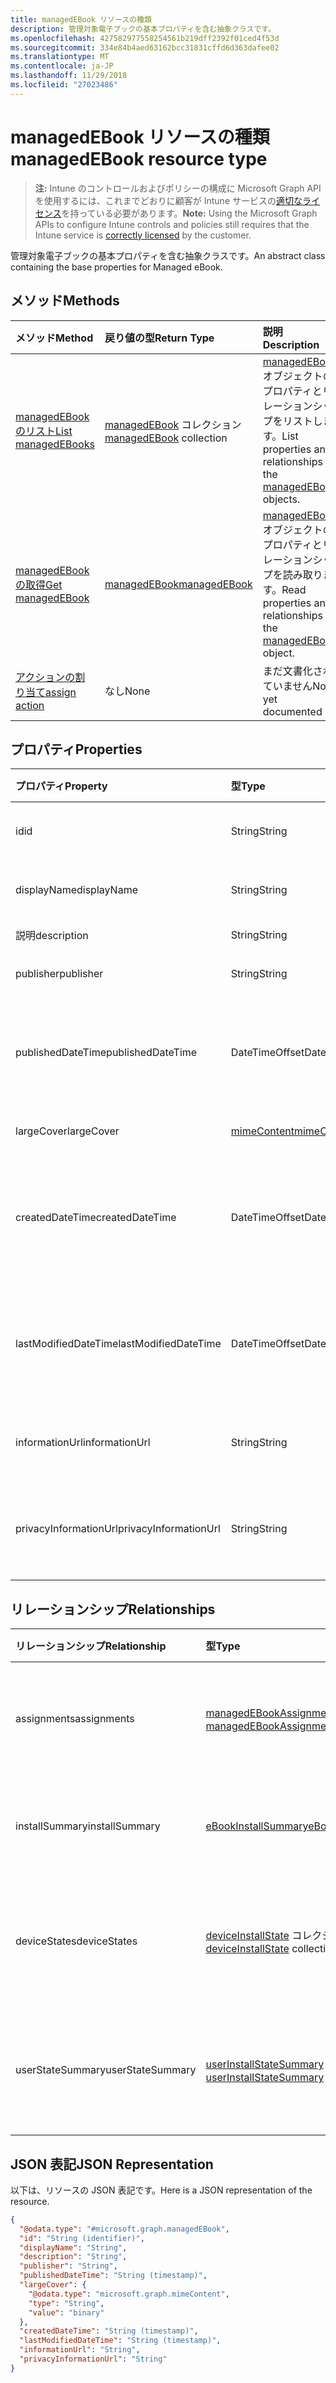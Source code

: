 ```yaml
---
title: managedEBook リソースの種類
description: 管理対象電子ブックの基本プロパティを含む抽象クラスです。
ms.openlocfilehash: 427582977558254561b219dff2392f01ced4f53d
ms.sourcegitcommit: 334e84b4aed63162bcc31831cffd6d363dafee02
ms.translationtype: MT
ms.contentlocale: ja-JP
ms.lasthandoff: 11/29/2018
ms.locfileid: "27023486"
---
```

# <a name="managedebook-resource-type"></a><span data-ttu-id="a1e9e-103">managedEBook リソースの種類</span><span class="sxs-lookup"><span data-stu-id="a1e9e-103">managedEBook resource type</span></span>

> <span data-ttu-id="a1e9e-104">**注:** Intune のコントロールおよびポリシーの構成に Microsoft Graph API を使用するには、これまでどおりに顧客が Intune サービスの[適切なライセンス](https://go.microsoft.com/fwlink/?linkid=839381)を持っている必要があります。</span><span class="sxs-lookup"><span data-stu-id="a1e9e-104">**Note:** Using the Microsoft Graph APIs to configure Intune controls and policies still requires that the Intune service is [correctly licensed](https://go.microsoft.com/fwlink/?linkid=839381) by the customer.</span></span>

<span data-ttu-id="a1e9e-105">管理対象電子ブックの基本プロパティを含む抽象クラスです。</span><span class="sxs-lookup"><span data-stu-id="a1e9e-105">An abstract class containing the base properties for Managed eBook.</span></span>
## <a name="methods"></a><span data-ttu-id="a1e9e-106">メソッド</span><span class="sxs-lookup"><span data-stu-id="a1e9e-106">Methods</span></span>
|<span data-ttu-id="a1e9e-107">メソッド</span><span class="sxs-lookup"><span data-stu-id="a1e9e-107">Method</span></span>|<span data-ttu-id="a1e9e-108">戻り値の型</span><span class="sxs-lookup"><span data-stu-id="a1e9e-108">Return Type</span></span>|<span data-ttu-id="a1e9e-109">説明</span><span class="sxs-lookup"><span data-stu-id="a1e9e-109">Description</span></span>|
|:---|:---|:---|
|[<span data-ttu-id="a1e9e-110">managedEBook のリスト</span><span class="sxs-lookup"><span data-stu-id="a1e9e-110">List managedEBooks</span></span>](../api/intune-books-managedebook-list.md)|<span data-ttu-id="a1e9e-111">[managedEBook](../resources/intune-books-managedebook.md) コレクション</span><span class="sxs-lookup"><span data-stu-id="a1e9e-111">[managedEBook](../resources/intune-books-managedebook.md) collection</span></span>|<span data-ttu-id="a1e9e-112">[managedEBook](../resources/intune-books-managedebook.md) オブジェクトのプロパティとリレーションシップをリストします。</span><span class="sxs-lookup"><span data-stu-id="a1e9e-112">List properties and relationships of the [managedEBook](../resources/intune-books-managedebook.md) objects.</span></span>|
|[<span data-ttu-id="a1e9e-113">managedEBook の取得</span><span class="sxs-lookup"><span data-stu-id="a1e9e-113">Get managedEBook</span></span>](../api/intune-books-managedebook-get.md)|[<span data-ttu-id="a1e9e-114">managedEBook</span><span class="sxs-lookup"><span data-stu-id="a1e9e-114">managedEBook</span></span>](../resources/intune-books-managedebook.md)|<span data-ttu-id="a1e9e-115">[managedEBook](../resources/intune-books-managedebook.md) オブジェクトのプロパティとリレーションシップを読み取ります。</span><span class="sxs-lookup"><span data-stu-id="a1e9e-115">Read properties and relationships of the [managedEBook](../resources/intune-books-managedebook.md) object.</span></span>|
|[<span data-ttu-id="a1e9e-116">アクションの割り当て</span><span class="sxs-lookup"><span data-stu-id="a1e9e-116">assign action</span></span>](../api/intune-books-managedebook-assign.md)|<span data-ttu-id="a1e9e-117">なし</span><span class="sxs-lookup"><span data-stu-id="a1e9e-117">None</span></span>|<span data-ttu-id="a1e9e-118">まだ文書化されていません</span><span class="sxs-lookup"><span data-stu-id="a1e9e-118">Not yet documented</span></span>|

## <a name="properties"></a><span data-ttu-id="a1e9e-119">プロパティ</span><span class="sxs-lookup"><span data-stu-id="a1e9e-119">Properties</span></span>
|<span data-ttu-id="a1e9e-120">プロパティ</span><span class="sxs-lookup"><span data-stu-id="a1e9e-120">Property</span></span>|<span data-ttu-id="a1e9e-121">型</span><span class="sxs-lookup"><span data-stu-id="a1e9e-121">Type</span></span>|<span data-ttu-id="a1e9e-122">説明</span><span class="sxs-lookup"><span data-stu-id="a1e9e-122">Description</span></span>|
|:---|:---|:---|
|<span data-ttu-id="a1e9e-123">id</span><span class="sxs-lookup"><span data-stu-id="a1e9e-123">id</span></span>|<span data-ttu-id="a1e9e-124">String</span><span class="sxs-lookup"><span data-stu-id="a1e9e-124">String</span></span>|<span data-ttu-id="a1e9e-125">エンティティのキー。</span><span class="sxs-lookup"><span data-stu-id="a1e9e-125">Key of the entity.</span></span>|
|<span data-ttu-id="a1e9e-126">displayName</span><span class="sxs-lookup"><span data-stu-id="a1e9e-126">displayName</span></span>|<span data-ttu-id="a1e9e-127">String</span><span class="sxs-lookup"><span data-stu-id="a1e9e-127">String</span></span>|<span data-ttu-id="a1e9e-128">電子ブックの名前。</span><span class="sxs-lookup"><span data-stu-id="a1e9e-128">Name of the eBook.</span></span>|
|<span data-ttu-id="a1e9e-129">説明</span><span class="sxs-lookup"><span data-stu-id="a1e9e-129">description</span></span>|<span data-ttu-id="a1e9e-130">String</span><span class="sxs-lookup"><span data-stu-id="a1e9e-130">String</span></span>|<span data-ttu-id="a1e9e-131">説明。</span><span class="sxs-lookup"><span data-stu-id="a1e9e-131">Description.</span></span>|
|<span data-ttu-id="a1e9e-132">publisher</span><span class="sxs-lookup"><span data-stu-id="a1e9e-132">publisher</span></span>|<span data-ttu-id="a1e9e-133">String</span><span class="sxs-lookup"><span data-stu-id="a1e9e-133">String</span></span>|<span data-ttu-id="a1e9e-134">発行元です。</span><span class="sxs-lookup"><span data-stu-id="a1e9e-134">Publisher.</span></span>|
|<span data-ttu-id="a1e9e-135">publishedDateTime</span><span class="sxs-lookup"><span data-stu-id="a1e9e-135">publishedDateTime</span></span>|<span data-ttu-id="a1e9e-136">DateTimeOffset</span><span class="sxs-lookup"><span data-stu-id="a1e9e-136">DateTimeOffset</span></span>|<span data-ttu-id="a1e9e-137">電子ブックが発行された日時。</span><span class="sxs-lookup"><span data-stu-id="a1e9e-137">The date and time when the eBook was published.</span></span>|
|<span data-ttu-id="a1e9e-138">largeCover</span><span class="sxs-lookup"><span data-stu-id="a1e9e-138">largeCover</span></span>|[<span data-ttu-id="a1e9e-139">mimeContent</span><span class="sxs-lookup"><span data-stu-id="a1e9e-139">mimeContent</span></span>](../resources/intune-shared-mimecontent.md)|<span data-ttu-id="a1e9e-140">ブック カバー。</span><span class="sxs-lookup"><span data-stu-id="a1e9e-140">Book cover.</span></span>|
|<span data-ttu-id="a1e9e-141">createdDateTime</span><span class="sxs-lookup"><span data-stu-id="a1e9e-141">createdDateTime</span></span>|<span data-ttu-id="a1e9e-142">DateTimeOffset</span><span class="sxs-lookup"><span data-stu-id="a1e9e-142">DateTimeOffset</span></span>|<span data-ttu-id="a1e9e-143">電子ブック ファイルが作成された日時。</span><span class="sxs-lookup"><span data-stu-id="a1e9e-143">The date and time when the eBook file was created.</span></span>|
|<span data-ttu-id="a1e9e-144">lastModifiedDateTime</span><span class="sxs-lookup"><span data-stu-id="a1e9e-144">lastModifiedDateTime</span></span>|<span data-ttu-id="a1e9e-145">DateTimeOffset</span><span class="sxs-lookup"><span data-stu-id="a1e9e-145">DateTimeOffset</span></span>|<span data-ttu-id="a1e9e-146">電子ブックが最後に変更された日時。</span><span class="sxs-lookup"><span data-stu-id="a1e9e-146">The date and time when the eBook was last modified.</span></span>|
|<span data-ttu-id="a1e9e-147">informationUrl</span><span class="sxs-lookup"><span data-stu-id="a1e9e-147">informationUrl</span></span>|<span data-ttu-id="a1e9e-148">String</span><span class="sxs-lookup"><span data-stu-id="a1e9e-148">String</span></span>|<span data-ttu-id="a1e9e-149">詳細情報の URL。</span><span class="sxs-lookup"><span data-stu-id="a1e9e-149">The more information Url.</span></span>|
|<span data-ttu-id="a1e9e-150">privacyInformationUrl</span><span class="sxs-lookup"><span data-stu-id="a1e9e-150">privacyInformationUrl</span></span>|<span data-ttu-id="a1e9e-151">String</span><span class="sxs-lookup"><span data-stu-id="a1e9e-151">String</span></span>|<span data-ttu-id="a1e9e-152">プライバシーに関する声明の URL。</span><span class="sxs-lookup"><span data-stu-id="a1e9e-152">The privacy statement Url.</span></span>|

## <a name="relationships"></a><span data-ttu-id="a1e9e-153">リレーションシップ</span><span class="sxs-lookup"><span data-stu-id="a1e9e-153">Relationships</span></span>
|<span data-ttu-id="a1e9e-154">リレーションシップ</span><span class="sxs-lookup"><span data-stu-id="a1e9e-154">Relationship</span></span>|<span data-ttu-id="a1e9e-155">型</span><span class="sxs-lookup"><span data-stu-id="a1e9e-155">Type</span></span>|<span data-ttu-id="a1e9e-156">説明</span><span class="sxs-lookup"><span data-stu-id="a1e9e-156">Description</span></span>|
|:---|:---|:---|
|<span data-ttu-id="a1e9e-157">assignments</span><span class="sxs-lookup"><span data-stu-id="a1e9e-157">assignments</span></span>|<span data-ttu-id="a1e9e-158">[managedEBookAssignment](../resources/intune-books-managedebookassignment.md) コレクション</span><span class="sxs-lookup"><span data-stu-id="a1e9e-158">[managedEBookAssignment](../resources/intune-books-managedebookassignment.md) collection</span></span>|<span data-ttu-id="a1e9e-159">この電子ブックの割り当てのリストです。</span><span class="sxs-lookup"><span data-stu-id="a1e9e-159">The list of assignments for this eBook.</span></span>|
|<span data-ttu-id="a1e9e-160">installSummary</span><span class="sxs-lookup"><span data-stu-id="a1e9e-160">installSummary</span></span>|[<span data-ttu-id="a1e9e-161">eBookInstallSummary</span><span class="sxs-lookup"><span data-stu-id="a1e9e-161">eBookInstallSummary</span></span>](../resources/intune-books-ebookinstallsummary.md)|<span data-ttu-id="a1e9e-162">モバイル アプリ インストール概要です。</span><span class="sxs-lookup"><span data-stu-id="a1e9e-162">Mobile App Install Summary.</span></span>|
|<span data-ttu-id="a1e9e-163">deviceStates</span><span class="sxs-lookup"><span data-stu-id="a1e9e-163">deviceStates</span></span>|<span data-ttu-id="a1e9e-164">[deviceInstallState](../resources/intune-books-deviceinstallstate.md) コレクション</span><span class="sxs-lookup"><span data-stu-id="a1e9e-164">[deviceInstallState](../resources/intune-books-deviceinstallstate.md) collection</span></span>|<span data-ttu-id="a1e9e-165">この電子ブックのインストール状態のリストです。</span><span class="sxs-lookup"><span data-stu-id="a1e9e-165">The list of installation states for this eBook.</span></span>|
|<span data-ttu-id="a1e9e-166">userStateSummary</span><span class="sxs-lookup"><span data-stu-id="a1e9e-166">userStateSummary</span></span>|<span data-ttu-id="a1e9e-167">[userInstallStateSummary](../resources/intune-books-userinstallstatesummary.md) コレクション</span><span class="sxs-lookup"><span data-stu-id="a1e9e-167">[userInstallStateSummary](../resources/intune-books-userinstallstatesummary.md) collection</span></span>|<span data-ttu-id="a1e9e-168">この電子ブックのインストール状態のリストです。</span><span class="sxs-lookup"><span data-stu-id="a1e9e-168">The list of installation states for this eBook.</span></span>|

## <a name="json-representation"></a><span data-ttu-id="a1e9e-169">JSON 表記</span><span class="sxs-lookup"><span data-stu-id="a1e9e-169">JSON Representation</span></span>
<span data-ttu-id="a1e9e-170">以下は、リソースの JSON 表記です。</span><span class="sxs-lookup"><span data-stu-id="a1e9e-170">Here is a JSON representation of the resource.</span></span>
<!-- {
  "blockType": "resource",
  "keyProperty": "id",
  "@odata.type": "microsoft.graph.managedEBook"
}
-->
``` json
{
  "@odata.type": "#microsoft.graph.managedEBook",
  "id": "String (identifier)",
  "displayName": "String",
  "description": "String",
  "publisher": "String",
  "publishedDateTime": "String (timestamp)",
  "largeCover": {
    "@odata.type": "microsoft.graph.mimeContent",
    "type": "String",
    "value": "binary"
  },
  "createdDateTime": "String (timestamp)",
  "lastModifiedDateTime": "String (timestamp)",
  "informationUrl": "String",
  "privacyInformationUrl": "String"
}
```



